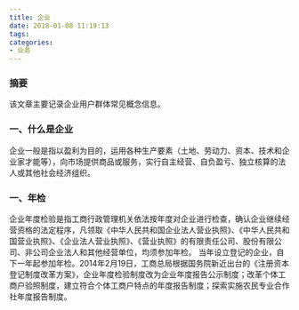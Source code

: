 ```yaml
---
title: 企业
date: 2018-01-08 11:19:13
tags:
categories:
- 业务
---
```


### 摘要
该文章主要记录企业用户群体常见概念信息。

### 一、什么是企业
企业一般是指以盈利为目的，运用各种生产要素（土地、劳动力、资本、技术和企业家才能等），向市场提供商品或服务，实行自主经营、自负盈亏、独立核算的法人或其他社会经济组织。

### 一、年检
企业年度检验是指工商行政管理机关依法按年度对企业进行检查，确认企业继续经营资格的法定程序，凡领取《中华人民共和国企业法人营业执照》、《中华人民共和国营业执照》、《企业法人营业执照》、《营业执照》的有限责任公司、股份有限公司、非公司企业法人和其他经营单位，均须参加年检。
当年设立登记的企业，自下一年起参加年检。2014年2月19日，工商总局根据国务院新近出台的《注册资本登记制度改革方案》，企业年度检验制度改为企业年度报告公示制度；改革个体工商户验照制度，建立符合个体工商户特点的年度报告制度；探索实施农民专业合作社年度报告制度。